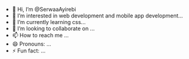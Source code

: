- 👋 Hi, I’m @SerwaaAyirebi
- 👀 I’m interested in web development and mobile app development...
- 🌱 I’m currently learning css...
- 💞️ I’m looking to collaborate on ...
- 📫 How to reach me ...
- 😄 Pronouns: ...
- ⚡ Fun fact: ...

<!---
SerwaaAyirebi/SerwaaAyirebi is a ✨ special ✨ repository because its `README.md` (this file) appears on your GitHub profile.
You can click the Preview link to take a look at your changes.
--->
